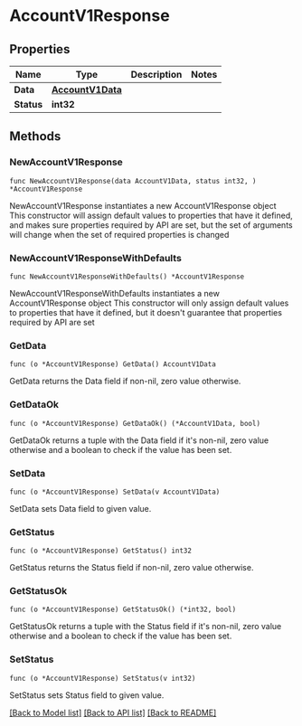 # AccountV1Response

## Properties

Name | Type | Description | Notes
------------ | ------------- | ------------- | -------------
**Data** | [**AccountV1Data**](AccountV1Data.md) |  | 
**Status** | **int32** |  | 

## Methods

### NewAccountV1Response

`func NewAccountV1Response(data AccountV1Data, status int32, ) *AccountV1Response`

NewAccountV1Response instantiates a new AccountV1Response object
This constructor will assign default values to properties that have it defined,
and makes sure properties required by API are set, but the set of arguments
will change when the set of required properties is changed

### NewAccountV1ResponseWithDefaults

`func NewAccountV1ResponseWithDefaults() *AccountV1Response`

NewAccountV1ResponseWithDefaults instantiates a new AccountV1Response object
This constructor will only assign default values to properties that have it defined,
but it doesn't guarantee that properties required by API are set

### GetData

`func (o *AccountV1Response) GetData() AccountV1Data`

GetData returns the Data field if non-nil, zero value otherwise.

### GetDataOk

`func (o *AccountV1Response) GetDataOk() (*AccountV1Data, bool)`

GetDataOk returns a tuple with the Data field if it's non-nil, zero value otherwise
and a boolean to check if the value has been set.

### SetData

`func (o *AccountV1Response) SetData(v AccountV1Data)`

SetData sets Data field to given value.


### GetStatus

`func (o *AccountV1Response) GetStatus() int32`

GetStatus returns the Status field if non-nil, zero value otherwise.

### GetStatusOk

`func (o *AccountV1Response) GetStatusOk() (*int32, bool)`

GetStatusOk returns a tuple with the Status field if it's non-nil, zero value otherwise
and a boolean to check if the value has been set.

### SetStatus

`func (o *AccountV1Response) SetStatus(v int32)`

SetStatus sets Status field to given value.



[[Back to Model list]](../README.md#documentation-for-models) [[Back to API list]](../README.md#documentation-for-api-endpoints) [[Back to README]](../README.md)


